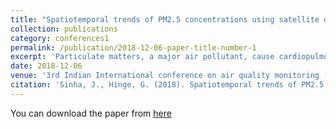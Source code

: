```yaml
---
title: "Spatiotemporal trends of PM2.5 concentrations using satellite data in Meghalaya, India"
collection: publications
category: conferences1
permalink: /publication/2018-12-06-paper-title-number-1
excerpt: 'Particulate matters, a major air pollutant, cause cardiopulmonary problems. It is vital to assess its spatiotemporal distributions and to discuss the chief influencing factors. Satellite based PM2.5 concentrations data is used to assess the spatial and temporal trends of PM2.5 distributions over the state of Meghalaya during the period of 2007-2016. Satellite derived aerosol optical depth (AOD) is related to PM2.5 concentrations and used for better spatial coverage. Spatial trends in distribution of PM2.5 concentrations is observed to increase from eastern to western part of Meghalaya. Minimum PM2.5 concentrations is detected in Jaintia hills and maximum in West Garo Hills. Temporally, PM2.5 levels showed a positive trend in all the districts of Meghalaya but is significant in only 2 districts namely Jaintia Hills and Ri Bhoi. Along with interior (inside Meghalaya) factors, exterior factors (outside Meghalaya) also may have influenced the accumulation of PM2.5 levels over the state.'
date: 2018-12-06
venue: '3rd Indian International conference on air quality monitoring (IICAQM)'
citation: 'Sinha, J., Hinge, G. (2018). Spatiotemporal trends of PM2.5 concentrations using satellite data in Meghalaya, India.  3rd Indian International conference on air quality monitoring (IICAQM), 6-7 December 2018, IIT madras.'
---
```


You can download the paper from [here](https://www.researchgate.net/publication/334388132_SPATIOTEMPORAL_TRENDS_OF_PM25_CONCENTRATIONS_USING_SATELLITE_DATA_IN_MEGHALAYA_INDIA)
